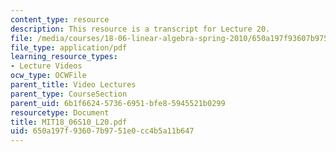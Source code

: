 ```yaml
---
content_type: resource
description: This resource is a transcript for Lecture 20.
file: /media/courses/18-06-linear-algebra-spring-2010/650a197f93607b9751e0cc4b5a11b647_MIT18_06S10_L20.pdf
file_type: application/pdf
learning_resource_types:
- Lecture Videos
ocw_type: OCWFile
parent_title: Video Lectures
parent_type: CourseSection
parent_uid: 6b1f6624-5736-6951-bfe8-5945521b0299
resourcetype: Document
title: MIT18_06S10_L20.pdf
uid: 650a197f-9360-7b97-51e0-cc4b5a11b647
---
```


